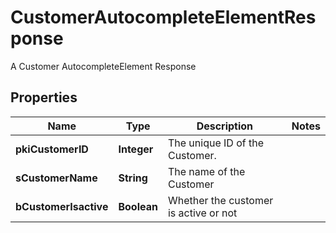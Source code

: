 

# CustomerAutocompleteElementResponse

A Customer AutocompleteElement Response

## Properties

| Name | Type | Description | Notes |
|------------ | ------------- | ------------- | -------------|
|**pkiCustomerID** | **Integer** | The unique ID of the Customer. |  |
|**sCustomerName** | **String** | The name of the Customer |  |
|**bCustomerIsactive** | **Boolean** | Whether the customer is active or not |  |



